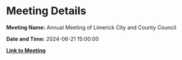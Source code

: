 # Meeting Details

**Meeting Name:** Annual Meeting of Limerick City and County Council

**Date and Time:** 2024-06-21 15:00:00

**[Link to Meeting](https://www.limerick.ie/council/whats-on/annual-meeting-of-limerick-city-and-county-council-0)**
